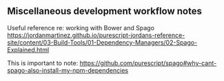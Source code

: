 
## Miscellaneous development workflow notes

Useful reference re: working with Bower and Spago
https://jordanmartinez.github.io/purescript-jordans-reference-site/content/03-Build-Tools/01-Dependency-Managers/02-Spago-Explained.html

This is important to note:
https://github.com/purescript/spago#why-cant-spago-also-install-my-npm-dependencies
